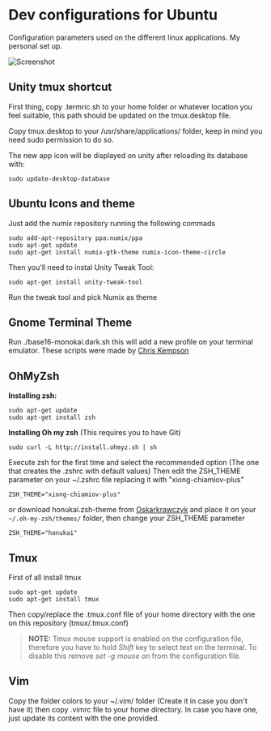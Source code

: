 # Dev configurations for Ubuntu
Configuration parameters used on the different linux applications. My personal set up.

![Screenshot](http://i.imgur.com/xXjk0NV.png)


## Unity tmux shortcut

First thing, copy .termric.sh to your home folder or whatever location you feel suitable, this path should be updated on 
the tmux.desktop file.

Copy tmux.desktop to your /usr/share/applications/ folder, keep in mind you need sudo permission to do so. 

The new app icon will be displayed on unity after reloading its database with:

	sudo update-desktop-database


## Ubuntu Icons and theme

Just add the numix repository running the following commads

	sudo add-apt-repository ppa:numix/ppa
	sudo apt-get update
	sudo apt-get install numix-gtk-theme numix-icon-theme-circle

Then you'll need to instal Unity Tweak Tool: 
	
	sudo apt-get install unity-tweak-tool

Run the tweak tool and pick Numix as theme



## Gnome Terminal Theme

Run ./base16-monokai.dark.sh this will add a new profile on your terminal emulator. 
These scripts were made by [Chris Kempson](https://github.com/chriskempson/base16-gnome-terminal)


## OhMyZsh

**Installing zsh:**

	sudo apt-get update
	sudo apt-get install zsh

**Installing Oh my zsh** (This requires you to have Git)
	
	sudo curl -L http://install.ohmyz.sh | sh

Execute zsh for the first time and select the recommended option (The one that creates the .zshrc with default values)
Then edit the ZSH_THEME parameter on your ~/.zshrc file replacing it with "xiong-chiamiov-plus"
	
	ZSH_THEME="xiong-chiamiov-plus"  

or download honukai.zsh-theme from [Oskarkrawczyk](https://github.com/oskarkrawczyk/honukai-iterm-zsh)
and place it on your `~/.oh-my-zsh/themes/` folder, then change your ZSH_THEME parameter
	
	ZSH_THEME="honukai"

## Tmux

First of all install tmux

	sudo apt-get update
	sudo apt-get install tmux

Then copy/replace the .tmux.conf file of your home directory with the one on this repository (tmux/.tmux.conf)

> **NOTE:** Tmux mouse support is enabled on the configuration file, therefore you have to hold *Shift* key to select text on the terminal. To disable this remove *set -g mouse on* from the configuration file.


## Vim

Copy the folder colors to your ~/.vim/ folder (Create it in case you don't have it) then copy .vimrc file to your home directory. In case you have one, just update its content with the one provided.



	



